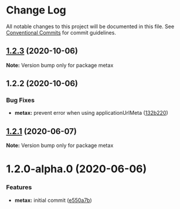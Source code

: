 # Change Log

All notable changes to this project will be documented in this file.
See [Conventional Commits](https://conventionalcommits.org) for commit guidelines.

## [1.2.3](https://github.com/muy/metax/compare/v1.2.2...v1.2.3) (2020-10-06)

**Note:** Version bump only for package metax





## 1.2.2 (2020-10-06)


### Bug Fixes

* **metax:** prevent error when using applicationUrlMeta ([132b220](https://github.com/muy/metax/commit/132b2203e45d83bc7a403cd3058bee204f3306ac))





## [1.2.1](https://github.com/muy/metax/compare/v1.3.0...v1.2.1) (2020-06-07)

**Note:** Version bump only for package metax





# 1.2.0-alpha.0 (2020-06-06)


### Features

* **metax:** initial commit ([e550a7b](https://github.com/muy/metax/commit/e550a7b12c5af1d822db79b9409f0dc07fbd697e))

